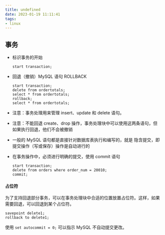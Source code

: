 ```yaml
---
title: undefined
date: 2023-01-19 11:11:41
tags:
- linux
---
```


## 事务

- 标识事务的开始

    ```
    start transaction;
    ```

- 回退（撤销）MySQL 语句 ROLLBACK 

    ```
    start transaction;
    delete from ordertotals;
    select * from ordertotals;
    rollback;
    select * from ordertotals;
    ```

- 注意：事务处理用来管理 insert、update 和 delete 语句。

- 注意：不能回退 create、drop 操作，事务处理块中可以使用这两条语句，但如果执行回退，他们不会被撤销

- 一般的 MySQL 语句都是直接针对数据库表执行和编写的，就是 隐含提交，即提交操作（写或保存）操作是自动进行的

- 在事务操作中，必须进行明确的提交，使用 commit 语句

    ```
    start transaction;
    delete from orders where order_num = 20010;
    commit;
    ```

#### 占位符

为了支持回退部分事务，可以在事务处理块中合适的位置放置占位符。这样，如果需要回退，可以回退到某个占位符。

```
savepoint delete1;
rollback to delete1;
```

使用 `set autocommit = 0;` 可以指示 MySQL 不自动提交更改。